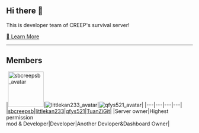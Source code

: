 ## Hi there 👋

This is developer team of CREEP's survival server!

[📕 Learn More](https://www.creepertown.cf)

-----
## Members
|<img alt="sbcreepsb_avatar" src="https://avatars.githubusercontent.com/u/123864417?s=96&v=4" width="96"/>|![littlekan233_avatar](https://avatars.githubusercontent.com/u/75866787?s=96&v=4)|![qfys521_avatar](https://avatars.githubusercontent.com/u/97349476?s=96&v=4)|
|---|---|---|---|
|[sbcreepsb](https://github.com/sbcreepsb)|[littlekan233](https://github.com/littlekan233)|[qfys521](https://github.com/qfys521)|[TuanZiGit](https://avatars.githubusercontent.com/u/46892455?v=4)|
|Server owner|Highest permission<br/> mod & Developer|Developer|Another Devloper&Dashboard Owner|
